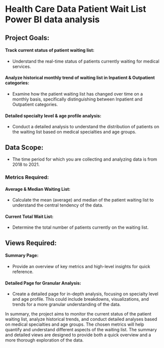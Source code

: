 # Health Care Data Patient Wait List Power BI data analysis

## Project Goals:
#### Track current status of patient waiting list:
  * Understand the real-time status of patients currently waiting for medical services.
#### Analyze historical monthly trend of waiting list in Inpatient & Outpatient categories:
  * Examine how the patient waiting list has changed over time on a monthly basis, specifically distinguishing between Inpatient and Outpatient categories.
#### Detailed specialty level & age profile analysis:
  * Conduct a detailed analysis to understand the distribution of patients on the waiting list based on medical specialties and age groups.

## Data Scope:
  * The time period for which you are collecting and analyzing data is from 2018 to 2021.

### Metrics Required:

#### Average & Median Waiting List:
  * Calculate the mean (average) and median of the patient waiting list to understand the central tendency of the data.
#### Current Total Wait List:
  * Determine the total number of patients currently on the waiting list.

## Views Required:

#### Summary Page:
  * Provide an overview of key metrics and high-level insights for quick reference.

#### Detailed Page for Granular Analysis:
  * Create a detailed page for in-depth analysis, focusing on specialty level and age profile. This could include breakdowns, visualizations, and trends for a more granular understanding of the data.


In summary, the project aims to monitor the current status of the patient waiting list, analyze historical trends, and conduct detailed analyses based on medical specialties and age groups. The chosen metrics will help quantify and understand different aspects of the waiting list. The summary and detailed views are designed to provide both a quick overview and a more thorough exploration of the data.
